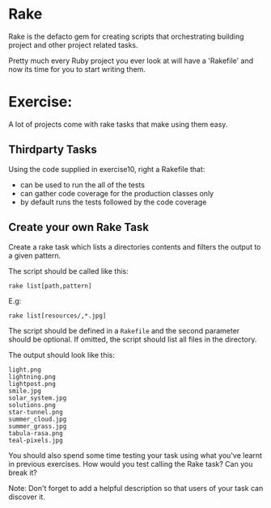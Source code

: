 # Rake
Rake is the defacto gem for creating scripts that orchestrating building project and other project related tasks.

Pretty much every Ruby project you ever look at will have a 'Rakefile' and now its time for you to start writing them.

# Exercise:
A lot of projects come with rake tasks that make using them easy.

## Thirdparty Tasks
Using the code supplied in exercise10, right a Rakefile that:

- can be used to run the all of the tests
- can gather code coverage for the production classes only
- by default runs the tests followed by the code coverage

## Create your own Rake Task

Create a rake task which lists a directories contents and filters the output to a given pattern.

The script should be called like this:

```
rake list[path,pattern]
```

E.g:

```
rake list[resources/,*.jpg]
```

The script should be defined in a `Rakefile` and the second parameter should be optional. If omitted, the script should list all files in the directory.

The output should look like this:

```
light.png
lightning.png
lightpost.png
smile.jpg
solar_system.jpg
solutions.png
star-tunnel.png
summer_cloud.jpg
summer_grass.jpg
tabula-rasa.png
teal-pixels.jpg
```

You should also spend some time testing your task using what you've learnt in previous exercises. How would you test calling the Rake task? Can you break it?

Note: Don't forget to add a helpful description so that users of your task can discover it.


